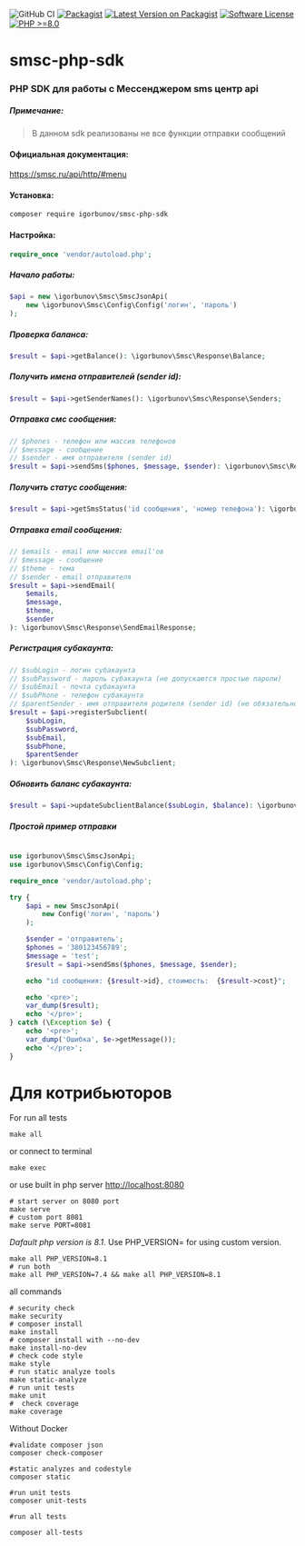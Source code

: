 ![GitHub CI](https://github.com/igorbunov/smsc-php-sdk/workflows/CI/badge.svg)
[![Packagist](https://img.shields.io/badge/package-igorbunov/smsc--php--sdk-blue.svg?style=flat-square)](https://github.com/igorbunov/smsc-php-sdk)
[![Latest Version on Packagist](https://img.shields.io/packagist/v/igorbunov/smsc-php-sdk.svg?style=flat-square)](https://github.com/igorbunov/smsc-php-sdk)
[![Software License](https://img.shields.io/badge/license-MIT-brightgreen.svg?style=flat-square)](LICENSE)
[![PHP >=8.0](https://img.shields.io/badge/php-%3E=_8.0-orange.svg?style=flat-square)](https://github.com/igorbunov/smsc-php-sdk)

# smsc-php-sdk
### PHP SDK для работы с Мессенджером sms центр api

##### Примечание:

> В данном sdk реализованы не все функции отправки сообщений

#### Официальная документация:

<https://smsc.ru/api/http/#menu>

#### Установка:
```bash
composer require igorbunov/smsc-php-sdk
```

#### Настройка:

```php
require_once 'vendor/autoload.php';
```

##### Начало работы:

```php
$api = new \igorbunov\Smsc\SmscJsonApi(
    new \igorbunov\Smsc\Config\Config('логин', 'пароль')
);
```

##### Проверка баланса:

```php
$result = $api->getBalance(): \igorbunov\Smsc\Response\Balance;
```

##### Получить имена отправителей (sender id):

```php
$result = $api->getSenderNames(): \igorbunov\Smsc\Response\Senders;
```

##### Отправка смс сообщения:

```php
// $phones - телефон или массив телефонов
// $message - сообщение
// $sender - имя отправителя (sender id)
$result = $api->sendSms($phones, $message, $sender): \igorbunov\Smsc\Response\SendSmsResponse;
```

##### Получить статус сообщения:

```php
$result = $api->getSmsStatus('id сообщения', 'номер телефона'): \igorbunov\Smsc\Status\SmsStatus;
```

##### Отправка email сообщения:

```php
// $emails - email или массив email'ов
// $message - сообщение
// $theme - тема
// $sender - email отправителя
$result = $api->sendEmail(
    $emails,
    $message,
    $theme,
    $sender
): \igorbunov\Smsc\Response\SendEmailResponse;
```

##### Регистрация субакаунта:

```php
// $subLogin - логин субакаунта
// $subPassword - пароль субакаунта (не допускаются простые пароли)
// $subEmail - почта субакаунта
// $subPhone - телефон субакаунта
// $parentSender - имя отправителя родителя (sender id) (не обязательно)
$result = $api->registerSubclient(
    $subLogin,
    $subPassword,
    $subEmail,
    $subPhone,
    $parentSender
): \igorbunov\Smsc\Response\NewSubclient;
```

##### Обновить баланс субакаунта:

```php
$result = $api->updateSubclientBalance($subLogin, $balance): \igorbunov\Smsc\Response\UpdateBalance;
```

##### Простой пример отправки

```php

use igorbunov\Smsc\SmscJsonApi;
use igorbunov\Smsc\Config\Config;

require_once 'vendor/autoload.php';

try {
    $api = new SmscJsonApi(
        new Config('логин', 'пароль')
    );

    $sender = 'отправитель';
    $phones = '380123456789';
    $message = 'test';
    $result = $api->sendSms($phones, $message, $sender);

    echo "id сообщения: {$result->id}, стоимость:  {$result->cost}";

    echo '<pre>';
    var_dump($result);
    echo '</pre>';
} catch (\Exception $e) {
    echo '<pre>';
    var_dump('Ошибка', $e->getMessage());
    echo '</pre>';
}
```

# Для котрибьюторов


For run all tests
```shell
make all
```
or connect to terminal
```shell
make exec
```

or use built in php server [http://localhost:8080](http://localhost:8080)
```shell
# start server on 8080 port
make serve
# custom port 8081
make serve PORT=8081
```

*Dafault php version is 8.1*. Use PHP_VERSION= for using custom version.
```shell
make all PHP_VERSION=8.1
# run both
make all PHP_VERSION=7.4 && make all PHP_VERSION=8.1
```

all commands
```shell
# security check
make security
# composer install
make install
# composer install with --no-dev
make install-no-dev
# check code style
make style
# run static analyze tools
make static-analyze
# run unit tests
make unit
#  check coverage
make coverage
```

Without Docker
```
#validate composer json
composer check-composer

#static analyzes and codestyle
composer static

#run unit tests
composer unit-tests

#run all tests

composer all-tests
```